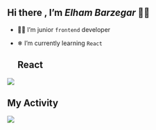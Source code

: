 ## Hi there , I’m   *Elham* *Barzegar* 🙋‍♀️

- 👩‍💻 I’m junior `frontend` developer
- ❄ I’m currently learning `React`

  
  ## React 

<img src="https://sariasan.com/wp-content/uploads/2021/02/word-image-16.jpeg"/>


## My Activity
<img src="https://github-readme-stats.vercel.app/api?username=elham-barzegar&show_icons=true&theme=radical"/>

  


